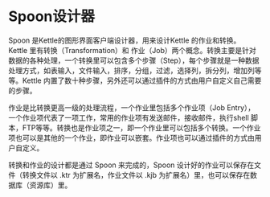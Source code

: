 # Spoon设计器

Spoon 是Kettle的图形界面客户端设计器，用来设计Kettle 的作业和转换。\
Kettle 里有转换（Transformation）和 作业（Job）两个概念。转换主要是针对数据的各种处理，一个转换里可以包含多个步骤（Step），每个步骤就是一种数据处理方式，如表输入，文件输入，排序，分组，过滤，选择列，拆分列，增加列等等。Kettle 内置了数十种步骤，另外还可以通过插件的方式由用户自定义自己需要的步骤。

作业是比转换更高一级的处理流程，一个作业里包括多个作业项（Job Entry），一个作业项代表了一项工作，常用的作业项有发送邮件，接收邮件，执行shell 脚本，FTP等等。转换也是作业项之一，即一个作业里可以包括多个转换。一个作业项也可以是其他的一个作业，即作业可以嵌套。作业项也可以通过插件的方式由用户自定义。

转换和作业的设计都是通过 Spoon 来完成的，Spoon 设计好的作业可以保存在文件（转换文件以 .ktr 为扩展名，作业文件以 .kjb 为扩展名）里，也可以保存在数据库（资源库）里。

